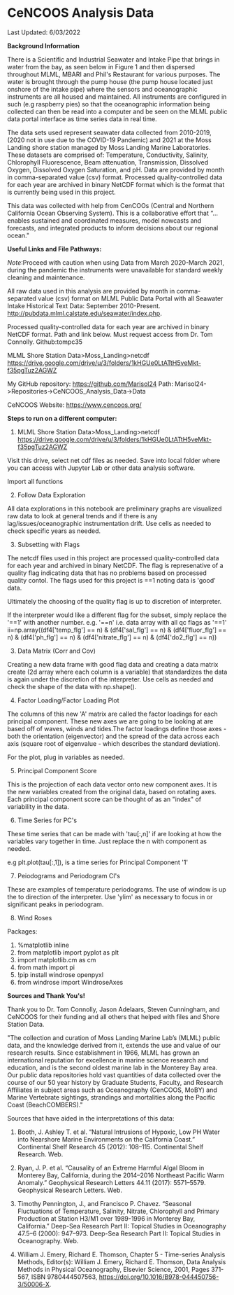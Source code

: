 # CeNCOOS Analysis Data 
 Last Updated: 6/03/2022

**Background Information**

There is a Scientific and Industrial Seawater and Intake Pipe that brings in water from the bay, as seen below in Figure 1 and then dispersed throughout MLML, MBARI and Phil's Restaurant for various purposes. The water is brought through the pump house (the pump house located just onshore of the intake pipe) where the sensors and oceanographic instruments are all housed and maintained.  All instruments are configured in such (e.g raspberry pies) so that the oceanographic information being collected can then be read into a computer and be seen on the MLML public data portal interface as time series data in real time.

The data sets used represent seawater data collected from 2010-2019, (2020 not in use due to the COVID-19 Pandemic) and 2021 at the Moss Landing shore station managed by Moss Landing Marine Laboratories. These datasets are comprised of: Temperature, Conductivity, Salinity, Chlorophyll Fluorescence, Beam attenuation, Transmission, Dissolved Oxygen, Dissolved Oxygen Saturation, and pH. Data are provided by month in comma-separated value (csv) format. Processed quality-controlled data for each year are archived in binary NetCDF format which is the format that is currently being used in this project. 

This data was collected with help from CenCOOs (Central and Northern California Ocean Observing System). This is a collaborative effort that “…enables sustained and coordinated measures, model nowcasts and forecasts, and integrated products to inform decisions about our regional ocean."

**Useful Links and File Pathways:**

*Note*:Proceed with caution when using Data from March 2020-March 2021, during the pandemic the instruments were unavailable for standard weekly cleaning and maintenance.

All raw data used in this analysis are provided by month in comma-separated value (csv) format on MLML Public Data Portal with all Seawater Intake Historical Text Data: September 2010-Present.  http://pubdata.mlml.calstate.edu/seawater/index.php. 

Processed quality-controlled data for each year are archived in binary NetCDF format. Path and link below. 
Must request access from Dr. Tom Connolly. Github:tompc35

MLML Shore Station Data>Moss_Landing>netcdf https://drive.google.com/drive/u/3/folders/1kHGUe0LtATtH5veMkt-f35pgTuz2AGWZ

My GitHub repository: https://github.com/Marisol24
Path: Marisol24->Repositories->CeNCOOS_Analysis_Data->Data

CeNCOOS Website: https://www.cencoos.org/

**Steps to run on a different computer:**

1. MLML Shore Station Data>Moss_Landing>netcdf https://drive.google.com/drive/u/3/folders/1kHGUe0LtATtH5veMkt-f35pgTuz2AGWZ

Visit this drive, select net cdf files as needed. Save into local folder where you can access with Jupyter Lab or other data analysis software. 

Import all functions

2. Follow Data Exploration

All data explorations in this notebook are preliminary graphs are visualized raw data to look at general trends and if there is any lag/issues/oceanographic instrumentation drift.
Use cells as needed to check specific years as needed. 

3. Subsetting with Flags

 The netcdf files used in this project are processed quality-controlled data for each year and archived in binary NetCDF. The flag is represenative of a quality flag indicating data that has no problems based on processed quality contol. The flags used for this project is ==1 noting data is 'good' data. 

Ultimately the choosing of the quality flag is up to discretion of interpreter.

If the interpreter would like a different flag for the subset, simply replace the '==1' with another number. e.g. '==n'
i.e. data array with all qc flags as '==1' 
ii=np.array((df4['temp_flg'] == n) & (df4['sal_flg'] == n) & (df4['fluor_flg'] == n) & (df4['ph_flg'] == n) & (df4['nitrate_flg'] == n) & (df4['do2_flg'] == n))


3. Data Matrix (Corr and Cov)

Creating a new data frame with good flag data and creating a data matrix create (2d array where each column is a variable) that standardizes the data is again under the discretion of the interpreter. Use cells as needed and check the shape of the data with np.shape(). 

4. Factor Loading/Factor Loading Plot

 The columns of this new 'A' matrix are called the factor loadings for each principal component. These new axes we are going to be looking at are based off of waves, winds and tides.The factor loadings define those axes - both the orientation (eigenvector) and the spread of the data across each axis (square root of eigenvalue - which describes the standard deviation).
 
 For the plot, plug in variables as needed. 
 
 5. Principal Component Score
 
 This is the projection of each data vector onto new component axes. It is the new variables created from the original data, based on rotating axes. Each principal component score can be thought of as an "index" of variability in the data. 
 
 6. Time Series for PC's
 
 These time series that can be made with 'tau[:,n]' if are looking at how the variables vary together in time. Just replace the n with component as needed. 
 
 e.g plt.plot(tau[:,1]), is a time series for Principal Component '1'
 
  7. Peiodograms and Periodogram CI's

These are examples of temperature periodograms. The use of window is up the to direction of the interpreter. Use 'ylim' as necessary to focus in or significant peaks in periodogram. 
 
 8. Wind Roses

Packages:
1. %matplotlib inline 
2. from matplotlib import pyplot as plt
3. import matplotlib.cm as cm 
4. from math import pi 
5. !pip install windrose openpyxl
6. from windrose import WindroseAxes


**Sources and Thank You's!**
 
 Thank you to Dr. Tom Connolly, Jason Adelaars, Steven Cunningham, and CeNCOOS for their funding and all others that helped with files and Shore Station Data. 

"The collection and curation of Moss Landing Marine Lab’s (MLML) public data, and the knowledge derived from it, extends the use and value of our research results. Since establishment in 1966, MLML has grown an international reputation for excellence in marine science research and education, and is the second oldest marine lab in the Monterey Bay area. Our public data repositories hold vast quantities of data collected over the course of our 50 year history by Graduate Students, Faculty, and Research Affiliates in subject areas such as Oceanography (CenCOOS, MoBY) and Marine Vertebrate sightings, strandings and mortalities along the Pacific Coast (BeachCOMBERS)."

Sources that have aided in the interpretations of this data:

1.	Booth, J. Ashley T. et al. “Natural Intrusions of Hypoxic, Low PH Water into Nearshore Marine Environments on the California Coast.” Continental Shelf Research 45 (2012): 108–115. Continental Shelf Research. Web.

2.	Ryan, J. P. et al. “Causality of an Extreme Harmful Algal Bloom in Monterey Bay, California, during the 2014–2016 Northeast Pacific Warm Anomaly.” Geophysical Research Letters 44.11 (2017): 5571–5579. Geophysical Research Letters. Web.

3.	Timothy Pennington, J., and Francisco P. Chavez. “Seasonal Fluctuations of Temperature, Salinity, Nitrate, Chlorophyll and Primary Production at Station H3/M1 over 1989-1996 in Monterey Bay, California.” Deep-Sea Research Part II: Topical Studies in Oceanography 47.5–6 (2000): 947–973. Deep-Sea Research Part II: Topical Studies in Oceanography. Web.

4. William J. Emery, Richard E. Thomson, Chapter 5 - Time-series Analysis Methods, Editor(s): William J. Emery, Richard E. Thomson, Data Analysis Methods in Physical Oceanography, Elsevier Science, 2001, Pages 371-567, ISBN 9780444507563, https://doi.org/10.1016/B978-044450756-3/50006-X.
